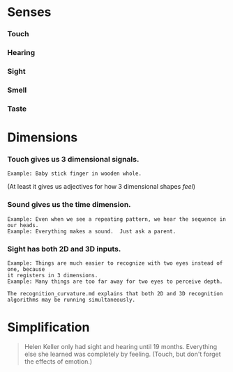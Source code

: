 Senses
======

### Touch

### Hearing

### Sight

### Smell

### Taste

Dimensions
==========

### Touch gives us 3 dimensional signals.
    Example: Baby stick finger in wooden whole.
    
(At least it gives us adjectives for how 3 dimensional shapes *feel*)

### Sound gives us the time dimension.
    Example: Even when we see a repeating pattern, we hear the sequence in our heads.
    Example: Everything makes a sound.  Just ask a parent.

### Sight has both 2D and 3D inputs.
    Example: Things are much easier to recognize with two eyes instead of one, because
    it registers in 3 dimensions.
    Example: Many things are too far away for two eyes to perceive depth.

    The recognition_curvature.md explains that both 2D and 3D recognition
    algorithms may be running simultaneously.
    




Simplification
==============

> Helen Keller only had sight and hearing until 19 months.  Everything else she learned was completely by feeling. (Touch, but don't forget the effects of emotion.)

